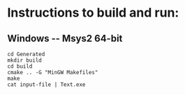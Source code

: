 # Instructions to build and run:

## Windows -- Msys2 64-bit

    cd Generated
    mkdir build
    cd build
    cmake .. -G "MinGW Makefiles"
    make
    cat input-file | Text.exe

